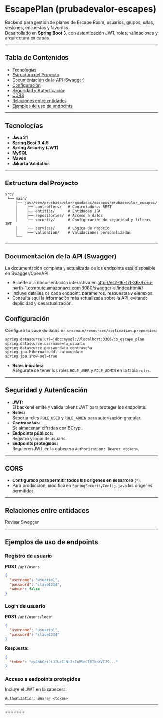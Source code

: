 
# EscapePlan (prubadevalor-escapes)

Backend para gestión de planes de Escape Room, usuarios, grupos, salas, sesiones, encuestas y favoritos.  
Desarrollado en **Spring Boot 3**, con autenticación JWT, roles, validaciones y arquitectura en capas.

---


## Tabla de Contenidos

- [Tecnologías](#tecnologías)
- [Estructura del Proyecto](#estructura-del-proyecto)
- [Documentación de la API (Swagger)](#documentación-de-la-api-swagger)
- [Configuración](#configuración)
- [Seguridad y Autenticación](#seguridad-y-autenticación)
- [CORS](#cors)
- [Relaciones entre entidades](#relaciones-entre-entidades)
- [Ejemplos de uso de endpoints](#ejemplos-de-uso-de-endpoints)


---

## Tecnologías

- **Java 21**
- **Spring Boot 3.4.5**
- **Spring Security (JWT)**
- **MySQL**
- **Maven**
- **Jakarta Validation**

---

## Estructura del Proyecto

```
src/
 └── main/
     ├── java/com/pruebadevalor/quedadas/escapes/prubadevalor_escapes/
     │    ├── controllers/   # Controladores REST
     │    ├── entities/      # Entidades JPA
     │    ├── repositories/  # Acceso a datos
     │    ├── security/      # Configuración de seguridad y filtros JWT
     │    ├── services/      # Lógica de negocio
     │    └── validation/    # Validaciones personalizadas
     └── 
```

---


## Documentación de la API (Swagger)

La documentación completa y actualizada de los endpoints está disponible en Swagger/OpenAPI.

- Accede a la documentación interactiva en http://ec2-16-171-36-97.eu-north-1.compute.amazonaws.com:8080/swagger-ui/index.html#/
- Incluye detalles de cada endpoint, parámetros, respuestas y ejemplos.
- Consulta aquí la información más actualizada sobre la API, evitando duplicidad y desactualización.

## Configuración

Configura tu base de datos en `src/main/resources/application.properties`:

```properties
spring.datasource.url=jdbc:mysql://localhost:3306/db_escape_plan
spring.datasource.username=tu_usuario
spring.datasource.password=tu_contraseña
spring.jpa.hibernate.ddl-auto=update
spring.jpa.show-sql=true
```

- **Roles iniciales:**  
  Asegúrate de tener los roles `ROLE_USER` y `ROLE_ADMIN` en la tabla `roles`.

---

## Seguridad y Autenticación

- **JWT:**  
  El backend emite y valida tokens JWT para proteger los endpoints.
- **Roles:**  
  Soporta roles `ROLE_USER` y `ROLE_ADMIN` para autorización granular.
- **Contraseñas:**  
  Se almacenan cifradas con BCrypt.
- **Endpoints públicos:**  
  Registro y login de usuario.
- **Endpoints protegidos:**  
  Requieren JWT en la cabecera `Authorization: Bearer <token>`.

---

## CORS

- **Configurado para permitir todos los orígenes en desarrollo** (`*`).
- Para producción, modifica en `SpringSecurityConfig.java` los orígenes permitidos.

---


## Relaciones entre entidades

Revisar Swagger

---

## Ejemplos de uso de endpoints

### Registro de usuario

**POST** `/api/users`
```json
{
  "username": "usuario1",
  "password": "clave1234",
  "admin": false
}
```

### Login de usuario

**POST** `/api/users/login`
```json
{
  "username": "usuario1",
  "password": "clave1234"
}
```
**Respuesta:**
```json
{
  "token": "eyJhbGciOiJIUzI1NiIsInR5cCI6IkpXVCJ9..."
}
```


### Acceso a endpoints protegidos

Incluye el JWT en la cabecera:
```
Authorization: Bearer <token>
```

---



=======


